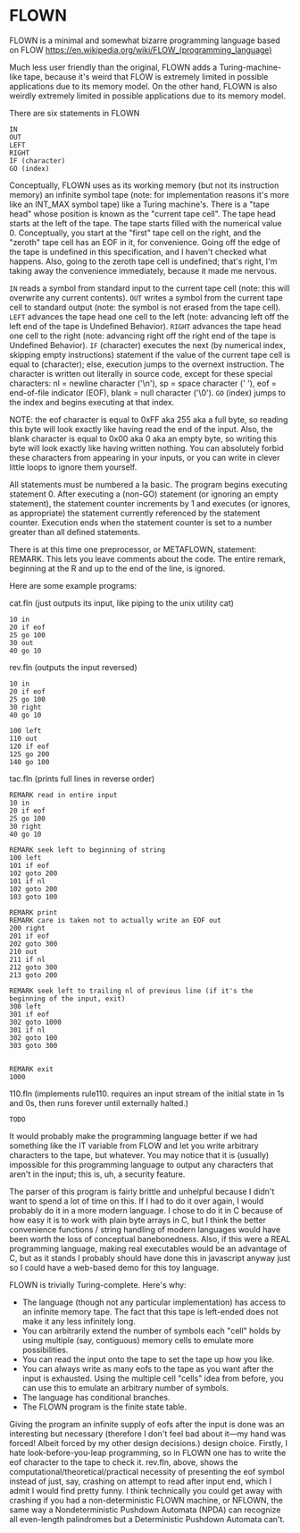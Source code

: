 # FLOWN

FLOWN is a minimal and somewhat bizarre programming language based on FLOW https://en.wikipedia.org/wiki/FLOW_(programming_language)

Much less user friendly than the original, FLOWN adds a Turing-machine-like tape, because it's weird that FLOW is extremely limited in possible applications due to its memory model. On the other hand, FLOWN is also weirdly extremely limited in possible applications due to its memory model.

There are six statements in FLOWN
```
IN
OUT
LEFT
RIGHT
IF (character)
GO (index)
```

Conceptually, FLOWN uses as its working memory (but not its instruction memory) an infinite symbol tape (note: for implementation reasons it's more like an INT_MAX symbol tape) like a Turing machine's. There is a "tape head" whose position is known as the "current tape cell". The tape head starts at the left of the tape. The tape starts filled with the numerical value 0. Conceptually, you start at the "first" tape cell on the right, and the "zeroth" tape cell has an EOF in it, for convenience. Going off the edge of the tape is undefined in this specification, and I haven't checked what happens. Also, going to the zeroth tape cell is undefined; that's right, I'm taking away the convenience immediately, because it made me nervous.

`IN` reads a symbol from standard input to the current tape cell (note: this will overwrite any current contents).
`OUT` writes a symbol from the current tape cell to standard output (note: the symbol is not erased from the tape cell).
`LEFT` advances the tape head one cell to the left (note: advancing left off the left end of the tape is Undefined Behavior).
`RIGHT` advances the tape head one cell to the right (note: advancing right off the right end of the tape is Undefined Behavior).
`IF` (character) executes the next (by numerical index, skipping empty instructions) statement if the value of the current tape cell is equal to (character); else, execution jumps to the overnext instruction. The character is written out literally in source code, except for these special characters: nl = newline character ('\n'), sp = space character (' '), eof = end-of-file indicator (EOF), blank = null character ('\0').
`GO` (index) jumps to the index and begins executing at that index.

NOTE: the eof character is equal to 0xFF aka 255 aka a full byte, so reading this byte will look exactly like having read the end of the input. Also, the blank character is equal to 0x00 aka 0 aka an empty byte, so writing this byte will look exactly like having written nothing. You can absolutely forbid these characters from appearing in your inputs, or you can write in clever little loops to ignore them yourself.

All statements must be numbered a la basic. The program begins executing statement 0. After executing a (non-GO) statement (or ignoring an empty statement), the statement counter increments by 1 and executes (or ignores, as appropriate) the statement currently referenced by the statement counter. Execution ends when the statement counter is set to a number greater than all defined statements.

There is at this time one preprocessor, or METAFLOWN, statement: REMARK. This lets you leave comments about the code. The entire remark, beginning at the R and up to the end of the line, is ignored.

Here are some example programs:

cat.fln (just outputs its input, like piping to the unix utility cat)
```
10 in
20 if eof
25 go 100
30 out
40 go 10
```

rev.fln (outputs the input reversed)
```
10 in
20 if eof
25 go 100
30 right
40 go 10

100 left
110 out
120 if eof
125 go 200
140 go 100
```

tac.fln (prints full lines in reverse order)
```
REMARK read in entire input
10 in
20 if eof
25 go 100
30 right
40 go 10

REMARK seek left to beginning of string
100 left
101 if eof
102 goto 200
101 if nl
102 goto 200
103 goto 100

REMARK print
REMARK care is taken not to actually write an EOF out
200 right
201 if eof
202 goto 300
210 out
211 if nl
212 goto 300
213 goto 200

REMARK seek left to trailing nl of previous line (if it's the beginning of the input, exit)
300 left
301 if eof
302 goto 1000
301 if nl
302 goto 100
303 goto 300


REMARK exit
1000
```

110.fln (implements rule110. requires an input stream of the initial state in 1s and 0s, then runs forever until externally halted.)
```
TODO
```
It would probably make the programming language better if we had something like the IT variable from FLOW and let you write arbitrary characters to the tape, but whatever. You may notice that it is (usually) impossible for this programming language to output any characters that aren't in the input; this is, uh, a security feature.

The parser of this program is fairly brittle and unhelpful because I didn't want to spend a lot of time on this. If I had to do it over again, I would probably do it in a more modern language. I chose to do it in C because of how easy it is to work with plain byte arrays in C, but I think the better convenience functions / string handling of modern languages would have been worth the loss of conceptual banebonedness. Also, if this were a REAL programming language, making real executables would be an advantage of C, but as it stands I probably should have done this in javascript anyway just so I could have a web-based demo for this toy language.

FLOWN is trivially Turing-complete. Here's why:
* The language (though not any particular implementation) has access to an infinite memory tape. The fact that this tape is left-ended does not make it any less infinitely long.
* You can arbitrarily extend the number of symbols each "cell" holds by using multiple (say, contiguous) memory cells to emulate more possibilities.
* You can read the input onto the tape to set the tape up how you like.
* You can always write as many eofs to the tape as you want after the input is exhausted. Using the multiple cell "cells" idea from before, you can use this to emulate an arbitrary number of symbols.
* The language has conditional branches.
* The FLOWN program is the finite state table.

Giving the program an infinite supply of eofs after the input is done was an interesting but necessary (therefore I don't feel bad about it—my hand was forced! Albeit forced by my other design decisions.) design choice. Firstly, I hate look-before-you-leap programming, so in FLOWN one has to write the eof character to the tape to check it. rev.fln, above, shows the computational/theoretical/practical necessity of presenting the eof symbol instead of just, say, crashing on attempt to read after input end, which I admit I would find pretty funny. I think technically you could get away with crashing if you had a non-deterministic FLOWN machine, or NFLOWN, the same way a Nondeterministic Pushdown Automata (NPDA) can recognize all even-length palindromes but a Deterministic Pushdown Automata can't.

